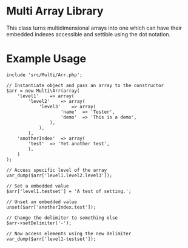 # Multi Array Library

This class turns multidimensional arrays into one which can have their embedded
indexes accessible and settible using the dot notation.

# Example Usage

    include 'src/Multi/Arr.php';

    // Instantiate object and pass an array to the constructor
    $arr = new Multi\Arr(array(
        'level1'    => array(
            'level2'    => array(
                'level3'    => array(
                        'name'  => 'Tester',
                        'demo'  => 'This is a demo',
                    ),
                ),
            ),
        'anotherIndex'  => array(
            'test'  => 'Yet another test',
            ),
        )
    );

    // Access specific level of the array
    var_dump($arr['level1.level2.level3']);

    // Set a embedded value
    $arr['level1.testset'] = 'A test of setting.';

    // Unset an embedded value
    unset($arr['anotherIndex.test']);

    // Change the delimiter to something else
    $arr->setDelimiter('-');

    // Now access elements using the new delimiter
    var_dump($arr['level1-testset']);